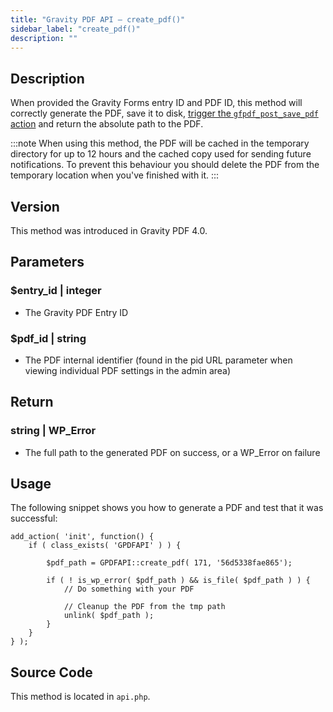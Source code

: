 ```yaml
---
title: "Gravity PDF API – create_pdf()"
sidebar_label: "create_pdf()"
description: ""
---
```


## Description

When provided the Gravity Forms entry ID and PDF ID, this method will correctly generate the PDF, save it to disk, [trigger the `gfpdf_post_save_pdf` action](../actions/gfpdf_post_save_pdf.md) and return the absolute path to the PDF.

:::note
When using this method, the PDF will be cached in the temporary directory for up to 12 hours and the cached copy used for sending future notifications. To prevent this behaviour you should delete the PDF from the temporary location when you've finished with it.
:::

## Version

This method was introduced in Gravity PDF 4.0.

## Parameters

### $entry\_id \| integer
* The Gravity PDF Entry ID

### $pdf\_id \| string
* The PDF internal identifier (found in the pid URL parameter when viewing individual PDF settings in the admin area)

## Return

### string \| WP\_Error
* The full path to the generated PDF on success, or a WP\_Error on failure

## Usage

The following snippet shows you how to generate a PDF and test that it was successful:

```
add_action( 'init', function() {
    if ( class_exists( 'GPDFAPI' ) ) {

        $pdf_path = GPDFAPI::create_pdf( 171, '56d5338fae865');

        if ( ! is_wp_error( $pdf_path ) && is_file( $pdf_path ) ) {
            // Do something with your PDF
           
            // Cleanup the PDF from the tmp path
            unlink( $pdf_path );
        }
    }
} );
```

## Source Code

This method is located in `api.php`.
